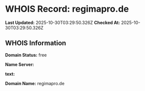 # WHOIS Record: regimapro.de

**Last Updated:** 2025-10-30T03:29:50.326Z
**Checked At:** 2025-10-30T03:29:50.326Z

## WHOIS Information

**Domain Status:** free

**Name Server:** 

**text:** 

**Domain Name:** regimapro.de

